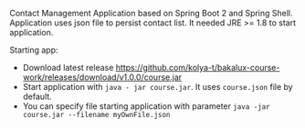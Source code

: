 Contact Management Application based on Spring Boot 2 and Spring Shell.
Application uses json file to persist contact list.
It needed JRE >= 1.8 to start application.


Starting app:
- Download latest release https://github.com/kolya-t/bakalux-course-work/releases/download/v1.0.0/course.jar
- Start application with `java - jar course.jar`. It uses `course.json` file by default. 
- You can specify file starting application with parameter `java -jar course.jar --filename myOwnFile.json`
